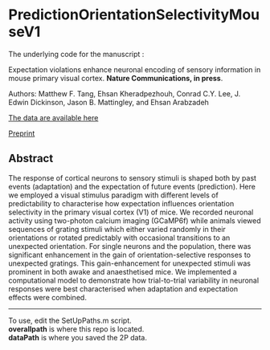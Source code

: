 # PredictionOrientationSelectivityMouseV1

The underlying code for the manuscript : 

Expectation violations enhance neuronal encoding of sensory information in mouse primary visual cortex. **Nature Communications, in press**. 

Authors: Matthew F. Tang, Ehsan Kheradpezhouh, Conrad C.Y. Lee, J. Edwin Dickinson, Jason B. Mattingley, and Ehsan Arabzadeh

[The data are available here](https://osf.io/t2vb3)

[Preprint](https://www.biorxiv.org/content/10.1101/2021.10.26.466004v2)

## Abstract
The response of cortical neurons to sensory stimuli is shaped both by past events (adaptation) and the expectation of future events (prediction). Here we employed a visual stimulus paradigm with different levels of predictability to characterise how expectation influences orientation selectivity in the primary visual cortex (V1) of mice. We recorded neuronal activity using two-photon calcium imaging (GCaMP6f) while animals viewed sequences of grating stimuli which either varied randomly in their orientations or rotated predictably with occasional transitions to an unexpected orientation. For single neurons and the population, there was significant enhancement in the gain of orientation-selective responses to unexpected gratings. This gain-enhancement for unexpected stimuli was prominent in both awake and anaesthetised mice. We implemented a computational model to demonstrate how trial-to-trial variability in neuronal responses were best characterised when adaptation and expectation effects were combined. 

___
To use, edit the SetUpPaths.m script. <br>
**overallpath** is where this repo is located. <br>
**dataPath** is where you saved the 2P data. 
